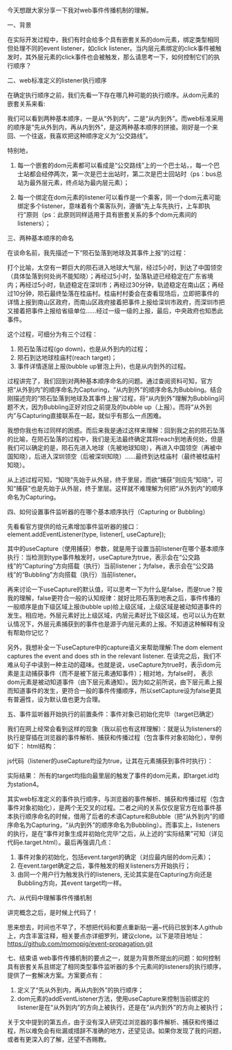 今天想跟大家分享一下我对web事件传播机制的理解。

一、背景

在实际开发过程中，我们有时会给多个具有嵌套关系的dom元素，绑定类型相同但处理不同的event listener，如click listener。当内层元素绑定的click事件被触发时，其外层元素的click事件也会被触发，那么请思考一下，如何控制它们的执行顺序？

二、web标准定义的listener执行顺序

在确定执行顺序之前，我们先看一下存在哪几种可能的执行顺序。从dom元素的嵌套关系来看:

我们可以看到两种基本顺序，一是从“外到内”，二是“从内到外”。而web标准采用的顺序是“先从外到内，再从内到外”，是这两种基本顺序的拼接。刚好是一个来回、一个往返，我喜欢把这种顺序定义为“公交路线”。

特别地，
1. 每一个嵌套的dom元素都可以看成是“公交路线”上的一个巴士站，，每一个巴士站都会经停两次，第一次是巴士出站时，第二次是巴士回站时（ps：bus总站为最外层元素，终点站为最内层元素）；

2. 每一个绑定在dom元素的listener可以看作是一个乘客，同一个dom元素可能绑定多个listener，意味着有个乘客队列，遵循“先上车先执行，上车即执行”原则（ps：此原则同样适用于具有嵌套关系的多个dom元素间的listeners）；

三、两种基本顺序的命名

在谈命名前，我先描述一下“陨石坠落到地球及其事件上报”的过程：


打个比喻，太空有一颗巨大的陨石进入地球大气层，经过5小时，到达了中国领空（具体坠落到何处尚不能知晓）；再经过5小时，坠落轨迹已经稳定在广东省境内；再经过5小时，轨迹稳定在深圳市；再经过30分钟，轨迹稳定在南山区；再经过10分钟，陨石最终坠落在桂庙村。桂庙村村委会在查看现场后，立即把事件的详情上报到南山区政府，而南山区政府接着把事件上报给深圳市政府，而深圳市把又接着把事件上报给省级单位......经过一级一级的上报，最后，中央政府也知悉此事件。

这个过程，可细分为有三个过程：
1. 陨石坠落过程(go down)，也是从外到内的过程；
2. 陨石到达地球桂庙村(reach target)；
3. 事件详情逐层上报(bubble up冒泡上升)，也是从内到外的过程。

过程讲完了，我们回到对两种基本顺序命名的问题。通过查阅资料可知，官方把“从外到内”的顺序命名为Capturing，“从内到外”的顺序命名为Bubbling。结合刚描述完的“陨石坠落到地球及其事件上报”过程，将“从内到外”理解为Bubbling问题不大，因为Bubbling正好对应之前提及的bubble up（上报）。而将“从外到内”与Capturing直接联系在一起，就似乎有那么一点困难。

我想你我也有过同样的困惑。而后来我是通过这样来理解：回到我之前的陨石坠落的比喻，在陨石坠落的过程中，我们是无法最终确定其将reach到地表何处，但是我们可以确定的是，陨石先进入地球（先被地球知晓），再进入中国领空（再被中国知晓），后进入深圳领空（后被深圳知晓）......最终到达桂庙村（最终被桂庙村知晓）。

从上述过程可知，“知晓”先始于从外层，终于里层，而欲“捕获”则应先“知晓”，可知“捕获”也是先始于从外层，终于里层。这样就不难理解为何把“从外到内”的顺序命名为Capturing。

四、如何设置事件监听器的在哪个基本顺序执行（Capturing or Bubbling）

先看看官方提供的给元素增加事件监听器的接口：
element.addEventListener(type, listener[, useCapture]);

其中的useCapture（使用捕获）参数，就是用于设置当前listener在哪个基本顺序执行：当检测到type事件触发时，useCapture为true，表示会在“公交路线”的“Capturing”方向搭载（执行）当前listener；为false，表示会在“公交路线”的“Bubbling”方向搭载（执行）当前listener。

再来讨论一下useCapture的默认值，可以思考一下为什么是false，而是true？按我的理解，false更符合一般的认知规律：就好比陨石落到地表之后，事件传播的一般顺序是由下级区域上报(bubble up)给上级区域，上级区域是被动知道事件的发生。相应地，外层元素好比上级区域，内层元素好比下级区域，也可以认为在默认情况下，外层元素捕获到的事件也是源于内层元素的上报。不知道这种解释有没有帮助你记忆？

另外，我想补全一下useCapture中的capture语义来帮助理解:The dom element captures the event and does sth in the relevant listener. 在读完之后，我们不难从句子中读到一种主动的蕴味。也就是说，useCapture为true时，表示dom元素是主动捕获事件（而不是被下层元素通知事件）；相对地，为false时， 表示dom元素是被动知道事件（由下层元素通知）。因为如之前所说，由下层元素上报而知道事件的发生，更符合一般的事件传播顺序，所以setCapture设为false更具有普遍性，设为默认值也更为合理。

五、事件监听器开始执行的前置条件：事件对象已初始化完毕（target已确定）

我们在网上经常会看到这样的现象（我以前也有这样理解）：就是认为listeners的执行是穿插在浏览器的事件解析、捕获和传播过程（包含事件对象初始化），举例如下：
html结构：

js代码（listener的useCapture均设为true，让其在元素捕获到事件时执行）：

实际结果：
所有的target均指向最里层的触发了事件的dom元素，即target.id均为station4。

其实web标准定义的事件执行顺序，与浏览器的事件解析、捕获和传播过程（包含事件对象初始化），是两个无交叉的过程。二者之间的关系仅仅是官方在给事件基本执行顺序命名的时候，借用了后者的术语Capture和Bubble（把“从外到内”的顺序命名为Capturing，“从内到外”的顺序命名为Bubbling）。而事实上，listeners的执行，是在“事件对象生成并初始化完毕”之后，从上述的“实际结果”可知（详见代码e.target.html）。最后再强调几点：
1. 事件对象的初始化，包括event.target的确定（对应最内层的dom元素）；
2. 在event.target确定之后，事件触发的相关listeners方开始执行；
3. 由同一个用户行为触发执行的listeners, 无论其实是在Capturing方向还是Bubbling方向，其event target均一样。

六、从代码中理解事件传播机制

讲完概念之后，是时候上代码了！

思来想去，时间也不早了，不想把代码和要点重新贴一遍~代码已放到本人github上，内含丰富注释，相关要点亦详细罗列，建议clone。以下是项目地址：https://github.com/momopig/event-propagation.git


七、结束语
web事件传播机制的要点之一，就是为背景所提出的问题：如何控制具有嵌套关系且绑定了相同类型事件监听器的多个元素间的listeners的执行顺序，提供了一套解决方案。方案要点有：
1. 定义了“先从外到内，再从内到外”的执行顺序；
2. dom元素的addEventListener方法，使用useCapture来控制当前绑定的listener是在“从外到内”的方向上被执行，还是在“从内到外”的方向上被执行；

关于文中提到的第五点，由于没有深入研究过浏览器的事件解析、捕获和传播过程，所以难免会有纰漏或措辞不准确的地方，还望见谅。如果你发现了我的问题，或者有更深入的了解，还望不吝赐教。

